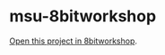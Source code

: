 msu-8bitworkshop
=====

[Open this project in 8bitworkshop](http://8bitworkshop.com/redir.html?platform=verilog&githubURL=https%3A%2F%2Fgithub.com%2Fdentnz%2Fmsu-8bitworkshop&file=msu.v).
